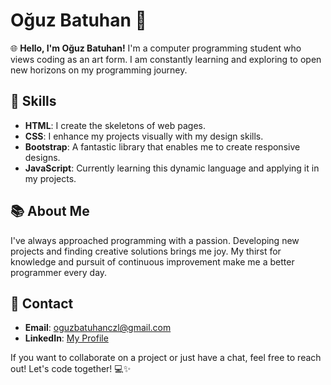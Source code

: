 # Oğuz Batuhan 🌟

🌐 **Hello, I'm Oğuz Batuhan!** I'm a computer programming student who views coding as an art form. I am constantly learning and exploring to open new horizons on my programming journey.

## 🚀 Skills

- **HTML**: I create the skeletons of web pages.
- **CSS**: I enhance my projects visually with my design skills.
- **Bootstrap**: A fantastic library that enables me to create responsive designs.
- **JavaScript**: Currently learning this dynamic language and applying it in my projects.

## 📚 About Me

I've always approached programming with a passion. Developing new projects and finding creative solutions brings me joy. My thirst for knowledge and pursuit of continuous improvement make me a better programmer every day.

## 💬 Contact

- **Email**: [oguzbatuhanczl@gmail.com](mailto:oguzbatuhanczl@gmail.com)
- **LinkedIn**: [My Profile](https://www.linkedin.com/in/o%C4%9Fuz-batuhan-%C3%A7%C3%B6zeli-4b2771294/)

If you want to collaborate on a project or just have a chat, feel free to reach out! Let's code together! 💻✨

<!--
**oguzbatuhan/oguzbatuhan** is a ✨ _special_ ✨ repository because its `README.md` (this file) appears on your GitHub profile.

Here are some ideas to get you started:

- 🔭 I’m currently working on ...
- 🌱 I’m currently learning ...
- 👯 I’m looking to collaborate on ...
- 🤔 I’m looking for help with ...
- 💬 Ask me about ...
- 📫 How to reach me: ...
- 😄 Pronouns: ...
- ⚡ Fun fact: ...
-->
